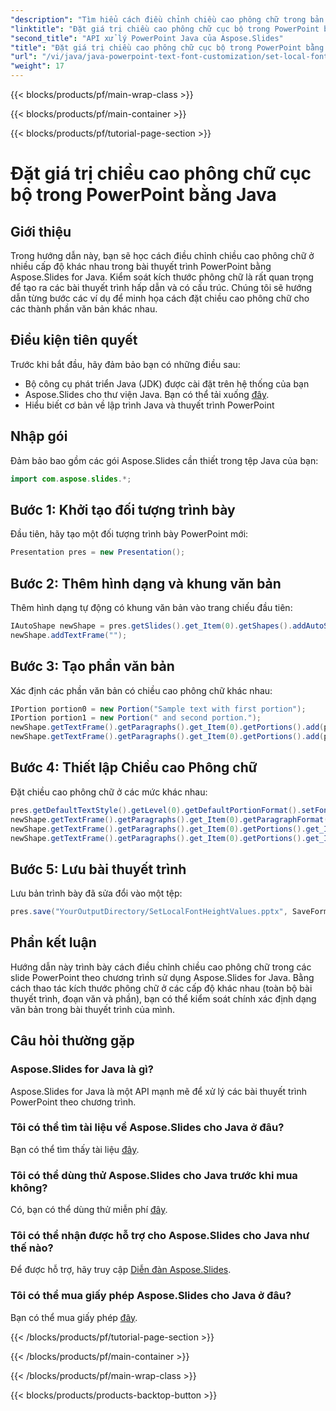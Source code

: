 ```yaml
---
"description": "Tìm hiểu cách điều chỉnh chiều cao phông chữ trong bản trình bày PowerPoint bằng Java với Aspose.Slides. Cải thiện định dạng văn bản trong slide của bạn một cách dễ dàng."
"linktitle": "Đặt giá trị chiều cao phông chữ cục bộ trong PowerPoint bằng Java"
"second_title": "API xử lý PowerPoint Java của Aspose.Slides"
"title": "Đặt giá trị chiều cao phông chữ cục bộ trong PowerPoint bằng Java"
"url": "/vi/java/java-powerpoint-text-font-customization/set-local-font-height-values-powerpoint-java/"
"weight": 17
---
```


{{< blocks/products/pf/main-wrap-class >}}

{{< blocks/products/pf/main-container >}}

{{< blocks/products/pf/tutorial-page-section >}}

# Đặt giá trị chiều cao phông chữ cục bộ trong PowerPoint bằng Java

## Giới thiệu
Trong hướng dẫn này, bạn sẽ học cách điều chỉnh chiều cao phông chữ ở nhiều cấp độ khác nhau trong bài thuyết trình PowerPoint bằng Aspose.Slides for Java. Kiểm soát kích thước phông chữ là rất quan trọng để tạo ra các bài thuyết trình hấp dẫn và có cấu trúc. Chúng tôi sẽ hướng dẫn từng bước các ví dụ để minh họa cách đặt chiều cao phông chữ cho các thành phần văn bản khác nhau.
## Điều kiện tiên quyết
Trước khi bắt đầu, hãy đảm bảo bạn có những điều sau:
- Bộ công cụ phát triển Java (JDK) được cài đặt trên hệ thống của bạn
- Aspose.Slides cho thư viện Java. Bạn có thể tải xuống [đây](https://releases.aspose.com/slides/java/).
- Hiểu biết cơ bản về lập trình Java và thuyết trình PowerPoint
## Nhập gói
Đảm bảo bao gồm các gói Aspose.Slides cần thiết trong tệp Java của bạn:
```java
import com.aspose.slides.*;
```
## Bước 1: Khởi tạo đối tượng trình bày
Đầu tiên, hãy tạo một đối tượng trình bày PowerPoint mới:
```java
Presentation pres = new Presentation();
```
## Bước 2: Thêm hình dạng và khung văn bản
Thêm hình dạng tự động có khung văn bản vào trang chiếu đầu tiên:
```java
IAutoShape newShape = pres.getSlides().get_Item(0).getShapes().addAutoShape(ShapeType.Rectangle, 100, 100, 400, 75, false);
newShape.addTextFrame("");
```
## Bước 3: Tạo phần văn bản
Xác định các phần văn bản có chiều cao phông chữ khác nhau:
```java
IPortion portion0 = new Portion("Sample text with first portion");
IPortion portion1 = new Portion(" and second portion.");
newShape.getTextFrame().getParagraphs().get_Item(0).getPortions().add(portion0);
newShape.getTextFrame().getParagraphs().get_Item(0).getPortions().add(portion1);
```
## Bước 4: Thiết lập Chiều cao Phông chữ
Đặt chiều cao phông chữ ở các mức khác nhau:
```java
pres.getDefaultTextStyle().getLevel(0).getDefaultPortionFormat().setFontHeight(24);
newShape.getTextFrame().getParagraphs().get_Item(0).getParagraphFormat().getDefaultPortionFormat().setFontHeight(40);
newShape.getTextFrame().getParagraphs().get_Item(0).getPortions().get_Item(0).getPortionFormat().setFontHeight(55);
newShape.getTextFrame().getParagraphs().get_Item(0).getPortions().get_Item(1).getPortionFormat().setFontHeight(18);
```
## Bước 5: Lưu bài thuyết trình
Lưu bản trình bày đã sửa đổi vào một tệp:
```java
pres.save("YourOutputDirectory/SetLocalFontHeightValues.pptx", SaveFormat.Pptx);
```

## Phần kết luận
Hướng dẫn này trình bày cách điều chỉnh chiều cao phông chữ trong các slide PowerPoint theo chương trình sử dụng Aspose.Slides for Java. Bằng cách thao tác kích thước phông chữ ở các cấp độ khác nhau (toàn bộ bài thuyết trình, đoạn văn và phần), bạn có thể kiểm soát chính xác định dạng văn bản trong bài thuyết trình của mình.
## Câu hỏi thường gặp
### Aspose.Slides for Java là gì?
Aspose.Slides for Java là một API mạnh mẽ để xử lý các bài thuyết trình PowerPoint theo chương trình.
### Tôi có thể tìm tài liệu về Aspose.Slides cho Java ở đâu?
Bạn có thể tìm thấy tài liệu [đây](https://reference.aspose.com/slides/java/).
### Tôi có thể dùng thử Aspose.Slides cho Java trước khi mua không?
Có, bạn có thể dùng thử miễn phí [đây](https://releases.aspose.com/).
### Tôi có thể nhận được hỗ trợ cho Aspose.Slides cho Java như thế nào?
Để được hỗ trợ, hãy truy cập [Diễn đàn Aspose.Slides](https://forum.aspose.com/c/slides/11).
### Tôi có thể mua giấy phép Aspose.Slides cho Java ở đâu?
Bạn có thể mua giấy phép [đây](https://purchase.aspose.com/buy).

{{< /blocks/products/pf/tutorial-page-section >}}

{{< /blocks/products/pf/main-container >}}

{{< /blocks/products/pf/main-wrap-class >}}

{{< blocks/products/products-backtop-button >}}